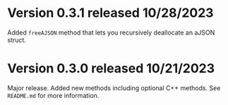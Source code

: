 # Version 0.3.1 released 10/28/2023
Added `freeAJSON` method that lets you recursively deallocate an aJSON struct.

# Version 0.3.0 released 10/21/2023
Major release. Added new methods including optional C++ methods. See `README.md` for more information.